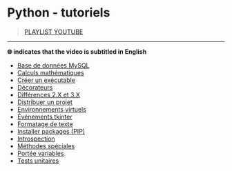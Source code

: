 # Python - tutoriels

> [PLAYLIST YOUTUBE](https://www.youtube.com/playlist?list=PLrSOXFDHBtfFMB2Qeuej6efzZRvjRdXo8)

---

**🌐 indicates that the video is subtitled in English**

+ [Base de données MySQL](https://www.youtube.com/watch?v=2R-BveCE-so)
+ [Calculs mathématiques](https://www.youtube.com/watch?v=uwLhuFd7ruA)
+ [Créer un exécutable](https://www.youtube.com/watch?v=Jji2ik_AQOg)
+ [Décorateurs](https://www.youtube.com/watch?v=LiBsVCXAgXI)
+ [Différences 2.X et 3.X](https://www.youtube.com/watch?v=LU7FSqzVrdc)
+ [Distribuer un projet](#)
+ [Environnements virtuels](https://www.youtube.com/watch?v=zW0yI3m7Ydg)
+ [Événements tkinter](https://www.youtube.com/watch?v=yZp6958SkVI)
+ [Formatage de texte](https://www.youtube.com/watch?v=4ApZ80RegNI)
+ [Installer packages (PIP)](https://www.youtube.com/watch?v=MxvLhp9xJo4)
+ [Introspection](https://www.youtube.com/watch?v=JKrpRtHBZRk)
+ [Méthodes spéciales](https://www.youtube.com/watch?v=XxUasK8f-s0)
+ [Portée variables](https://www.youtube.com/watch?v=50HJA4KpPqU)
+ [Tests unitaires](https://www.youtube.com/watch?v=apgReCCAQr4)
